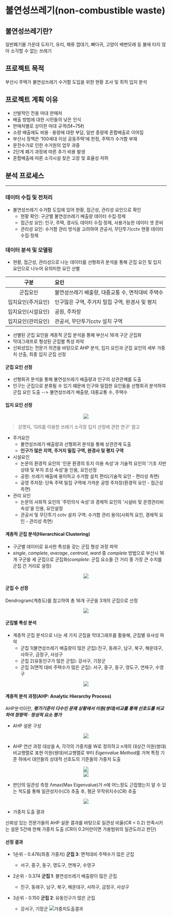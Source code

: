 # 불연성쓰레기(non-combustible waste)

## 불연성쓰레기란?
일반폐기물 가운데 도자기, 유리, 패류 껍데기, 뼈다귀, 고양이 배변모래 등 불에 타지 않아 소각할 수 없는 쓰레기
## 프로젝트 목적
부산시 주택가 불연성쓰레기 수거함 도입을 위한 현황 조사 및 최적 입지 분석
## 프로젝트 계획 이유
- 산발적인 전용 마대 판매처
- 배출 방법에 대한 시민들의 낮은 인식
- 판매처별로 상이한 마대 규격(5ℓ~75ℓ)
- 소량 배출에도 비용 · 용량에 대한 부담, 일반 종량제 혼합배출로 이어짐
- 부산시 정책은 ‘100세대 이상 공동주택’에 한정, 주택가 수거함 부재
- 문전수거로 인한 수거원의 업무 과중
- 2단계 폐기 과정에 따른 추가 비용 발생
- 혼합배출에 따른 소각시설 잦은 고장 및 효율성 저하

## 분석 프로세스
---
### 데이터 수집 및 전처리
- 불연성쓰레기 수거함 도입에 있어 현황, 접근성, 관리성 요인으로 확인
    - 현황 확인: 구군별 불연성쓰레기 배출량 데이터 수집·정제
    - 접근성 요인: 인구, 주택, 경사도 데이터 수집·정제, 사용가능한 데이터 셋 준비
    - 관리성 요인: 수거함 관리 방식을 고려하여 관공서, 무단투기cctv 현황 데이터 수집·정제
### 데이터 분석 및 모델링
- 현황, 접근성, 관리성으로  나눈 데이터를 선형회귀 분석을 통해 군집 요인 및 입지 요인으로 나누어 유의미한 요인 선별

|구분|요인|
|:------:|:------|
|군집요인|불연성쓰레기 배출량, 대중교통 수, 면적대비 주택수|
|입지요인(주거요인)|인구많은 구역, 주거지 밀집 구역, 완경사 및 평지|
|입지요인(시설요인)|공원, 주차장|
|입지요인(관리요인)|관공서, 무단투기cctv 설치 구역|

- 선별된 군집 요인을 계층적 군집 분석을 통해 부산시 16개 구군 군집화
- 막대그래프로 형성된 군집별 특성 파악
- 신뢰성있는 전문가 의견을 바탕으로 AHP 분석, 입지 요인과 군집 요인의 세부 가중치 산출, 최종 입지 군집 선정

#### 군집 요인 선정
- 선형회귀 분석을 통해 불연성쓰레기 배출량과 인구의 상관관꼐를 도출
- 인구는 군집으로 분류될 수 있기 떄문에 인구와 밀접한 요인들을 선형회귀 분석하여 군집 요인 도출
--> 불연성쓰레기 배출량, 대중교통 수, 주택수
#### 입지 요인 선정

<center>
<img src='img/논문.png'>
</center>

> 강명지, 'GIS를 이용한 쓰레기 소각장 입지 선정에 관한 연구' 참고
- 주거요인
    - 불연성쓰레기 배출량과 선형회귀 분석을 통해 상관관계 도출
    - **인구가 많은 지역, 주거지 밀집 구역, 완경사 및 평지 구역**
- 시설요인
    - 논문의 환경적 요인의 '인문 환경의 토지 이용 속성'과 기술적 요인의 '기초 지반 상태 및 부지 조성 속성'을 인용, 요인선정
    - 공원: 쓰레기 배출에 용이하고 수거함 설치 편리(기술적 요인 - 편리성 측면)
    - 공영 주차장: 단독 주택 밀집 구역에 가까운 공영 주차장(환경적 요인 - 접근성 측면)
- 관리 요인
    - 논문의 사회적 요인의 '주민의식 속성'과 경제적 요인의 '시설비 및 운영관리비 속성'을 인용, 요인설정
    - 관공서 및 무단투기 cctv 설치 구역: 수거함 관리 용이(사회적 요인, 경제적 요인 - 관리성 측면)

#### 계층적 군집 분석(Hierarchical Clustering)
- 구군별 데이터로 유사한 특성을 갖는 군집 형성 과정 파악
- *single*, *complete*, *average*, *centroid*, *ward* 중 *complete* 방법으로 부산시 16개 구군을 세 군집으로 군집화(*complete*: 군집 요소들 간 거리 중 가장 큰 수치를 군집 간 거리로 설정)

<center>
<img src='img/Method별 계층적 군집.png'>
</center>

#### 군집 수 선정
Dendrogram(계층도)를 참고하여 총 16개 구군을 3개의 군집으로 선정

<center>
<img src='img/군집 수 선정.png'>
</center>


#### 군집별 특성 분석
- 계층적 군집 분석으로 나눈 세 가지 군집을 막대그래프를 활용해, 군집별 유사성 파악
    - 군집 1(불연성쓰레기 배출량이 많은 군집):진구, 동래구, 남구, 북구, 해운대구, 사하구, 금정구, 사상구
    - 군집 2(유동인구가 많은 군집): 강서구, 기장군
    - 군집 3(면적 대비 주택수가 많은 군집): 서구, 중구, 동구, 영도구, 연제구, 수영구

<center>
<img src='img/군집별 현황.png'>
</center>

#### 계층적 분석 과정(AHP: Analytic Hierarchy Process)
AHP분석이란, ***평가기준이 다수인 문제 상황에서 이원(쌍대)비교를 통해 선호도를 비교하여 정량적 · 정성적 요소 평가***
- AHP 설문 구성
<center>
    <img src='img/설문조사.png'>
</center>

- AHP 연산 과정
대상을 A, 각각의 가중치를 W로 정의하고 n개의 대상간 이원(쌍대)비교행렬로 표현
이원(쌍대)비교행렬로 부터 *Eigenvalue Method*를 거쳐 특정 기준 하에서 대안들의 상대적 선호도의 기준들의 가중치 도출

<center>
    <img src='img/비교행렬.png'>
</center>


<center>
    <img src='img/eigenvalue.png'>
</center>

- 판단의 일관성 측정
Λmax(Max Eigenvalue)가 *n*에 어느정도 근접했는지 알 수 있는 척도를 통해 일관성지수(*CI*) 추출 후, 평균 무작위지수(*CR*) 추출

<center>
    <img src='CR_CI.png'>
</center>

- 가중치 도출 결과

신뢰성 있는 전문가들의 AHP 설문 결과를 바탕으로 일관성 비율(CR < 0.2) 만족시키는 설문 5건에 한해 가중치 도출
(CR이 0.2미만이면 가용범위의 일관도라고 판단)

#### 선정 결과
- 1순위 - 0.476(최종 가중치)
**군집 3**: 면적대비 주택수가 많은 군집
    - 서구, 중구, 동구, 영도구, 연제구, 수영구

- 2순위 - 0.374
**군집 1**: 불연성쓰레기 배출량이 많은 군집
    - 진구, 동래구, 남구, 북구, 해운대구, 사하구, 금정구, 사상구

- 3순위 - 0.150
**군집 2**: 유동인구가 많은 군집
    - 강서구, 기장군
![가중치도출결과](./img/가중치도출결과.png)
